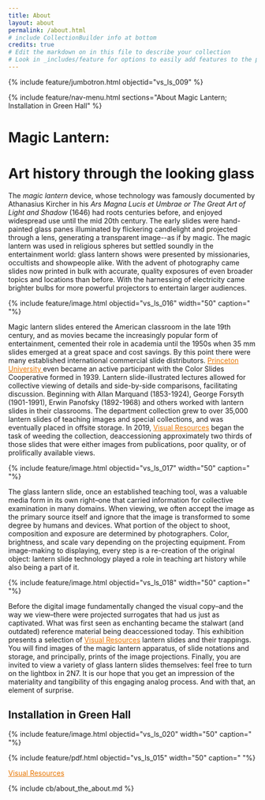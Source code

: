 ```yaml
---
title: About
layout: about
permalink: /about.html
# include CollectionBuilder info at bottom
credits: true
# Edit the markdown on in this file to describe your collection
# Look in _includes/feature for options to easily add features to the page
---
```


{% include feature/jumbotron.html objectid="vs_ls_009" %}

{% include feature/nav-menu.html sections="About Magic Lantern; Installation in Green Hall" %}



# Magic Lantern: 

# Art history through the looking glass

 The *magic lantern* device, whose technology was famously documented by Athanasius Kircher in his *Ars Magna Lucis et Umbrae or The Great Art of Light and Shadow* (1646) had roots centuries before, and enjoyed widespread use until the mid 20th century. The early slides were hand-painted glass panes illuminated by flickering candlelight and projected through a lens, generating a transparent image--as if by magic. The magic lantern was used in religious spheres but settled soundly in the entertainment world: glass lantern shows were presented by missionaries, occultists and showpeople alike. With the advent of photography came slides now printed in bulk with accurate, quality exposures of even broader topics and locations than before. With the harnessing of electricity came brighter bulbs for more powerful projectors to entertain larger audiences. 

 {% include feature/image.html objectid="vs_ls_016" width="50" caption=" "%}

Magic lantern slides entered the American classroom in the late 19th century, and as movies became the increasingly popular form of entertainment, cemented their role in academia until the 1950s when 35 mm slides emerged at a great space and cost savings. By this point there were many established international commercial slide distributors.  <a href="https://www.princeton.edu/" style="color:#e77500;"> Princeton University </a> even became an active participant with the Color Slides Cooperative formed in 1939. Lantern slide-illustrated lectures allowed for collective viewing of details and side-by-side comparisons, facilitating discussion. Beginning with Allan Marquand (1853-1924), George Forsyth (1901-1991), Erwin Panofsky (1892-1968) and others worked with lantern slides in their classrooms. The department collection grew to over 35,000 lantern slides of teaching images and special collections, and was eventually placed in offsite storage. In 2019, <a href="https://visualresources.princeton.edu/" style="color:#e77500;"> Visual Resources</a>  began the task of weeding the collection, deaccessioning approximately two thirds of those slides that were either images from publications, poor quality, or of prolifically available views. 

 {% include feature/image.html objectid="vs_ls_017" width="50" caption=" "%}

The glass lantern slide, once an established teaching tool, was a valuable media form in its own right–one that carried information for collective examination in many domains. When viewing, we often accept the image as the primary source itself and ignore that the image is transformed to some degree by humans and devices. What portion of the object to shoot, composition and exposure are determined by photographers. Color, brightness, and scale vary depending on the projecting equipment. From image-making to displaying, every step is a re-creation of the original object: lantern slide technology played a role in teaching art history while also being a part of it. 

{% include feature/image.html objectid="vs_ls_018" width="50" caption=" "%}

Before the digital image fundamentally changed the visual copy–and the way we view–there were projected surrogates that had us just as captivated. What was first seen as enchanting became the stalwart (and outdated) reference material being deaccessioned today. This exhibition presents a selection of 
 <a href="https://visualresources.princeton.edu/" style="color:#e77500;"> Visual Resources</a> 
  lantern slides and their trappings. You will find images of the magic lantern apparatus, of slide notations and storage, and principally, prints of the image projections. Finally, you are invited to view a variety of glass lantern slides themselves: feel free to turn on the lightbox in 2N7. It is our hope that you get an impression of the materiality and tangibility of this engaging analog process. And with that, an element of surprise. 


## Installation in Green Hall

{% include feature/image.html objectid="vs_ls_020" width="50" caption=" "%}

{% include feature/pdf.html objectid="vs_ls_015" width="50" caption=" "%}

 <p>
 <a href="https://visualresources.princeton.edu/" style="color:#e77500;"> Visual Resources</a> 
 </p>
<!-- IMPORTANT!!! DELETE this comment and the include below when you are finished editing this page for your collection. The include below introduces about page features. They will show up on your collection's about page until you delete it.  -->
{% include cb/about_the_about.md %} 
